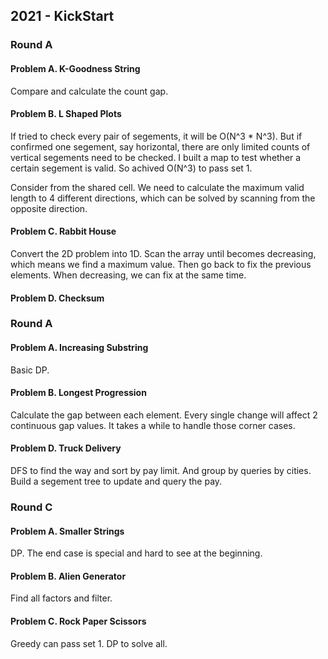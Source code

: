 ## 2021 - KickStart

### Round A

#### Problem A. K-Goodness String

Compare and calculate the count gap.

#### Problem B. L Shaped Plots

If tried to check every pair of segements, it will be O(N^3 * N^3). But if confirmed one segement, say horizontal, there are only limited counts of vertical segements need to be checked. I built a map to test whether a certain segement is valid. So achived O(N^3) to pass set 1.

Consider from the shared cell. We need to calculate the maximum valid length to 4 different directions, which can be solved by scanning from the opposite direction.

#### Problem C. Rabbit House

Convert the 2D problem into 1D. Scan the array until becomes decreasing, which means we find a maximum value. Then go back to fix the previous elements. When decreasing, we can fix at the same time.

#### Problem D. Checksum

### Round A

#### Problem A. Increasing Substring

Basic DP.

#### Problem B. Longest Progression

Calculate the gap between each element. Every single change will affect 2 continuous gap values. It takes a while to handle those corner cases.

#### Problem D. Truck Delivery

DFS to find the way and sort by pay limit. And group by queries by cities. Build a segement tree to update and query the pay.

### Round C

#### Problem A. Smaller Strings

DP. The end case is special and hard to see at the beginning. 

#### Problem B. Alien Generator

Find all factors and filter.

#### Problem C. Rock Paper Scissors

Greedy can pass set 1. DP to solve all.
